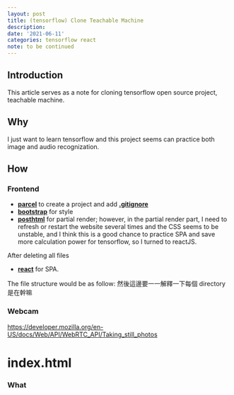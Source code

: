 ```yaml
---
layout: post
title: (tensorflow) Clone Teachable Machine
description:
date: '2021-06-11'
categories: tensorflow react
note: to be continued
---
```


## Introduction
This article serves as a note for cloning tensorflow open source project, teachable machine.

## Why
I just want to learn tensorflow and this project seems can practice both image and audio recognization.

## How
### Frontend
* [**parcel**](https://parceljs.org/getting_started.html) to create a project and add [**.gitignore**](https://github.com/parcel-bundler/examples/blob/master/.gitignore)
* [**bootstrap**](https://getbootstrap.com/docs/5.0/getting-started/parcel/) for style
* [**posthtml**](https://v2.parceljs.org/languages/html/) for partial render; however, in the partial render part, I need to refresh or restart the website several times and the CSS seems to be unstable, and I think this is a good chance to practice SPA and save more calculation power for tensorflow, so I turned to reactJS.

After deleting all files
* [**react**](https://reactjs.org/docs/create-a-new-react-app.html) for SPA.

The file structure would be as follow:
然後這邊要一一解釋一下每個 directory 是在幹嘛

### Webcam
https://developer.mozilla.org/en-US/docs/Web/API/WebRTC_API/Taking_still_photos



# index.html

### What

